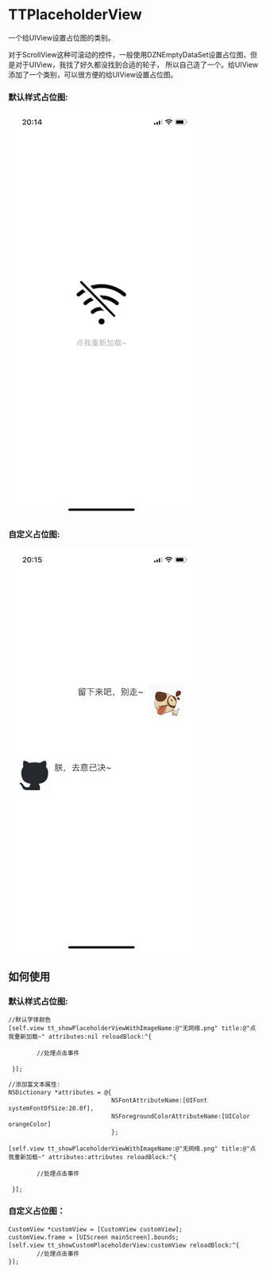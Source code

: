 # TTPlaceholderView

一个给UIView设置占位图的类别。

对于ScrollView这种可滚动的控件，一般使用DZNEmptyDataSet设置占位图，但是对于UIView，我找了好久都没找到合适的轮子，
所以自己造了一个。给UIView添加了一个类别，可以很方便的给UIView设置占位图。

### 默认样式占位图:

![](https://github.com/Chouee/TTPlaceholderView/blob/master/screenshot1.png)

### 自定义占位图:

![](https://github.com/Chouee/TTPlaceholderView/blob/master/screenshot2.png)

## 如何使用

### 默认样式占位图:

```
//默认字体颜色
[self.view tt_showPlaceholderViewWithImageName:@"无网络.png" title:@"点我重新加载~" attributes:nil reloadBlock:^{
        
        //处理点击事件
        
 }];
```

```
//添加富文本属性:
NSDictionary *attributes = @{
                             NSFontAttributeName:[UIFont systemFontOfSize:20.0f],
                             NSForegroundColorAttributeName:[UIColor orangeColor]
                             };
    
[self.view tt_showPlaceholderViewWithImageName:@"无网络.png" title:@"点我重新加载~" attributes:attributes reloadBlock:^{
        
        //处理点击事件
        
 }];
```

### 自定义占位图：

```
CustomView *customView = [CustomView customView];
customView.frame = [UIScreen mainScreen].bounds;
[self.view tt_showCustomPlaceholderView:customView reloadBlock:^{
        //处理点击事件
}];
```

